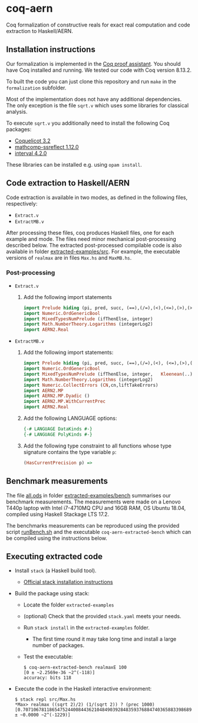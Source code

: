 # coq-aern

Coq formalization of constructive reals for exact real computation and code extraction to Haskell/AERN.

## Installation instructions

Our formalization is implemented in the [Coq proof assistant](https://coq.inria.fr/).
You should have Coq installed and running.
We tested our code with Coq version 8.13.2.

To built the code you can just clone this repository and run `make` in the `formalization` subfolder.

Most of the implementation does not have any additional dependencies.
The only exception is the file `sqrt.v` which uses some libraries for classical analysis.

To execute `sqrt.v` you additionally need to install the following Coq packages:

* [Coquelicot 3.2](http://coquelicot.saclay.inria.fr/)
* [mathcomp-ssreflect 1.12.0](https://math-comp.github.io/)
* [interval 4.2.0](http://coq-interval.gforge.inria.fr/)

These libraries can be installed e.g. using `opam install`.

## Code extraction to Haskell/AERN

Code extraction is available in two modes, as defined in the following files, respectively:

* `Extract.v`
* `ExtractMB.v`

After processing these files, coq produces Haskell files, one for each example and mode.  The files need minor mechanical post-processing described below.  The extracted post-processed compilable code is also available in folder [extracted-examples/src](extracted-examples/src).
For example, the executable versions of `realmax` are in files `Max.hs` and `MaxMB.hs`.

### Post-processing

* `Extract.v`
  1. Add the following import statements

      ```Haskell
      import Prelude hiding (pi, pred, succ, (==),(/=),(<),(<=),(>),(>=),not,(&&),(||))
      import Numeric.OrdGenericBool
      import MixedTypesNumPrelude (ifThenElse, integer)
      import Math.NumberTheory.Logarithms (integerLog2)
      import AERN2.Real
      ```

* `ExtractMB.v`
  1. Add the following import statements:

      ```Haskell
      import Prelude hiding (pi, pred, succ, (==),(/=),(<), (<=),(>),(>=),not,(&&),(||))
      import Numeric.OrdGenericBool
      import MixedTypesNumPrelude (ifThenElse, integer,   Kleenean(..), kleenean)
      import Math.NumberTheory.Logarithms (integerLog2)
      import Numeric.CollectErrors (CN,cn,liftTakeErrors)
      import AERN2.MP
      import AERN2.MP.Dyadic ()
      import AERN2.MP.WithCurrentPrec
      import AERN2.Real
      ```

  2. Add the following LANGUAGE options:

      ```Haskell
      {-# LANGUAGE DataKinds #-}
      {-# LANGUAGE PolyKinds #-}
      ```

  3. Add the following type constraint to all functions whose type signature contains the type variable `p`:

      ```Haskell
      (HasCurrentPrecision p) => 
      ```

## Benchmark measurements

The file [all.ods](extracted-examples/bench/all.ods) in folder [extracted-examples/bench](extracted-examples/bench) summarises our benchmark measurements.
The measurements were made on a Lenovo T440p laptop with Intel i7-4710MQ CPU and 16GB RAM, OS Ubuntu 18.04, compiled using Haskell Stackage LTS 17.2.

The benchmarks measurements can be reproduced using the provided script [runBench.sh](extracted-examples/bench/runBench.sh) and the executable `coq-aern-extracted-bench` which can be compiled using the instructions below.

## Executing extracted code

* Install `stack` (a Haskell build tool).

  * [Official stack installation instructions](https://docs.haskellstack.org/en/stable/install_and_upgrade/)

* Build the package using stack:

  * Locate the folder `extracted-examples`

  * (optional) Check that the provided `stack.yaml` meets your needs.

  * Run `stack install` in the `extracted-examples` folder.
  
    * The first time round it may take long time and install a large number of packages.
  
  * Test the executable:

    ```Text
    $ coq-aern-extracted-bench realmaxE 100
    [0 ± ~2.2569e-36 ~2^(-118)]
    accuracy: bits 118
    ```

* Execute the code in the Haskell interactive environment:

  ```Text
  $ stack repl src/Max.hs
  *Max> realmax ((sqrt 2)/2) (1/(sqrt 2)) ? (prec 1000)
  [0.707106781186547524400844362104849039284835937688474036588339868995366239231053519425193767163820... ± ~0.0000 ~2^(-1229)]
  ```
